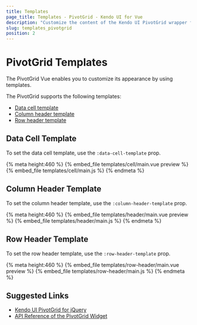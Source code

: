 ```yaml
---
title: Templates
page_title: Templates - PivotGrid - Kendo UI for Vue
description: "Customize the content of the Kendo UI PivotGrid wrapper for Vue."
slug: templates_pivotgrid
position: 2
---
```


<div><WrapperBanner></WrapperBanner></div>

# PivotGrid Templates

The PivotGrid Vue enables you to customize its appearance by using templates.

The PivotGrid supports the following templates:
* [Data cell template](#toc-data-cell-template)
* [Column header template](#toc-column-header-template)
* [Row header template](#toc-row-header-template)

## Data Cell Template

To set the data cell template, use the `:data-cell-template` prop.

{% meta height:460 %}
{% embed_file templates/cell/main.vue preview %}
{% embed_file templates/cell/main.js %}
{% endmeta %}

## Column Header Template

To set the column header template, use the `:column-header-template` prop.

{% meta height:460 %}
{% embed_file templates/header/main.vue preview %}
{% embed_file templates/header/main.js %}
{% endmeta %}

## Row Header Template

To set the row header template, use the `:row-header-template` prop.

{% meta height:460 %}
{% embed_file templates/row-header/main.vue preview %}
{% embed_file templates/row-header/main.js %}
{% endmeta %}

## Suggested Links

* [Kendo UI PivotGrid for jQuery](https://docs.telerik.com/kendo-ui/controls/data-management/pivotgrid/overview)
* [API Reference of the PivotGrid Widget](https://docs.telerik.com/kendo-ui/api/javascript/ui/pivotgrid)
